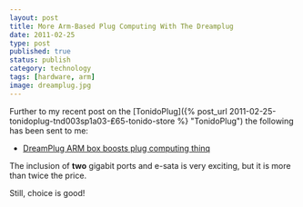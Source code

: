 ```yaml
--- 
layout: post 
title: More Arm-Based Plug Computing With The Dreamplug
date: 2011-02-25
type: post 
published: true 
status: publish
category: technology
tags: [hardware, arm]
image: dreamplug.jpg
---
```


Further to my recent post on the
[TonidoPlug]({% post_url 2011-02-25-tonidoplug-tnd003sp1a03-₤65-tonido-store %} "TonidoPlug")
the following has been sent to me:

 *  [DreamPlug ARM box boosts plug computing thinq](http://www.thinq.co.uk/2011/2/1/new-it-announces-dreamplug-arm-box/)

<!--more-->

The inclusion of **two** gigabit ports and e-sata is very exciting, but
it is more than twice the price.

Still, choice is good!

